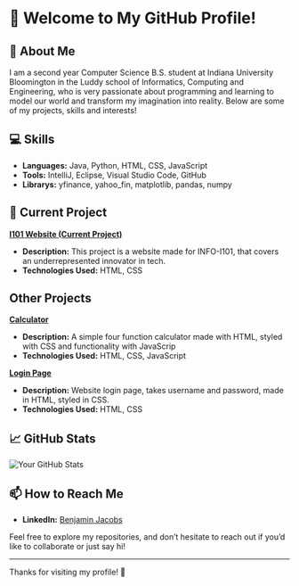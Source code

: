 # 👋 Welcome to My GitHub Profile!

## 🌟 About Me
I am a second year Computer Science B.S. student at Indiana University Bloomington in the Luddy school of Informatics, Computing and Engineering, who is very passionate about programming and learning to model our world and transform my imagination into reality. Below are some of my projects, skills and interests!

## 💻 Skills
- **Languages:** Java, Python, HTML, CSS, JavaScript
- **Tools:** IntelliJ, Eclipse, Visual Studio Code, GitHub
- **Librarys:** yfinance, yahoo_fin, matplotlib, pandas, numpy

## 🌱 Current Project
**[I101 Website (Current Project)](https://github.com/ben-jax/I101-UR-Project)**
   - **Description:** This project is a website made for INFO-I101, that covers an underrepresented innovator in tech.
   - **Technologies Used:** HTML, CSS

## Other Projects
**[Calculator](https://github.com/ben-jax/Calculator)**
   - **Description:** A simple four function calculator made with HTML, styled with CSS and functionality with JavaScrip
   - **Technologies Used:** HTML, CSS, JavaScript

**[Login Page](https://github.com/ben-jax/Login-Page)**
   - **Description:** Website login page, takes username and password, made in HTML, styled in CSS. 
   - **Technologies Used:** HTML, CSS

## 📈 GitHub Stats
![Your GitHub Stats](https://github-readme-stats.vercel.app/api?username=ben-jax&show_icons=true&theme=radical)

## 📫 How to Reach Me
- **LinkedIn:** [Benjamin Jacobs](https://www.linkedin.com/in/ben-jax/)

Feel free to explore my repositories, and don’t hesitate to reach out if you’d like to collaborate or just say hi!

---

Thanks for visiting my profile! 🚀
